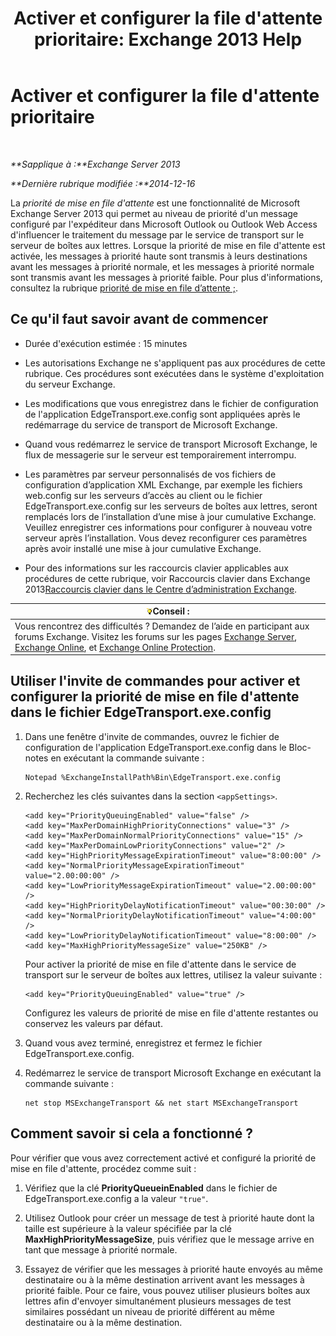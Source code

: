 ﻿---
title: "Activer et configurer la file d'attente prioritaire: Exchange 2013 Help"
TOCTitle: Activer et configurer la file d'attente prioritaire
ms:assetid: 1975d85d-2f1d-4852-8d19-e74ba4ba3853
ms:mtpsurl: https://technet.microsoft.com/fr-fr/library/JJ891104(v=EXCHG.150)
ms:contentKeyID: 51407160
ms.date: 05/23/2018
mtps_version: v=EXCHG.150
ms.translationtype: MT
---

# Activer et configurer la file d'attente prioritaire

 

_**Sapplique à :**Exchange Server 2013_

_**Dernière rubrique modifiée :**2014-12-16_

La *priorité de mise en file d'attente* est une fonctionnalité de Microsoft Exchange Server 2013 qui permet au niveau de priorité d'un message configuré par l'expéditeur dans Microsoft Outlook ou Outlook Web Access d'influencer le traitement du message par le service de transport sur le serveur de boîtes aux lettres. Lorsque la priorité de mise en file d'attente est activée, les messages à priorité haute sont transmis à leurs destinations avant les messages à priorité normale, et les messages à priorité normale sont transmis avant les messages à priorité faible. Pour plus d'informations, consultez la rubrique [priorité de mise en file d’attente ;](priority-queuing-exchange-2013-help.md).

## Ce qu'il faut savoir avant de commencer

  - Durée d'exécution estimée : 15 minutes

  - Les autorisations Exchange ne s'appliquent pas aux procédures de cette rubrique. Ces procédures sont exécutées dans le système d'exploitation du serveur Exchange.

  - Les modifications que vous enregistrez dans le fichier de configuration de l'application EdgeTransport.exe.config sont appliquées après le redémarrage du service de transport de Microsoft Exchange.

  - Quand vous redémarrez le service de transport Microsoft Exchange, le flux de messagerie sur le serveur est temporairement interrompu.

  - Les paramètres par serveur personnalisés de vos fichiers de configuration d’application XML Exchange, par exemple les fichiers web.config sur les serveurs d’accès au client ou le fichier EdgeTransport.exe.config sur les serveurs de boîtes aux lettres, seront remplacés lors de l’installation d’une mise à jour cumulative Exchange. Veuillez enregistrer ces informations pour configurer à nouveau votre serveur après l’installation. Vous devez reconfigurer ces paramètres après avoir installé une mise à jour cumulative Exchange.

  - Pour des informations sur les raccourcis clavier applicables aux procédures de cette rubrique, voir Raccourcis clavier dans Exchange 2013[Raccourcis clavier dans le Centre d’administration Exchange](keyboard-shortcuts-in-the-exchange-admin-center-exchange-online-protection-help.md).

<table>
<thead>
<tr class="header">
<th><img src="images/Bb125224.tip(EXCHG.150).gif" title="Conseil" alt="Conseil" />Conseil :</th>
</tr>
</thead>
<tbody>
<tr class="odd">
<td>Vous rencontrez des difficultés ? Demandez de l’aide en participant aux forums Exchange. Visitez les forums sur les pages <a href="https://go.microsoft.com/fwlink/p/?linkid=60612">Exchange Server</a>, <a href="https://go.microsoft.com/fwlink/p/?linkid=267542">Exchange Online</a>, et <a href="https://go.microsoft.com/fwlink/p/?linkid=285351">Exchange Online Protection</a>.</td>
</tr>
</tbody>
</table>


## Utiliser l'invite de commandes pour activer et configurer la priorité de mise en file d'attente dans le fichier EdgeTransport.exe.config

1.  Dans une fenêtre d'invite de commandes, ouvrez le fichier de configuration de l'application EdgeTransport.exe.config dans le Bloc-notes en exécutant la commande suivante :
    
        Notepad %ExchangeInstallPath%Bin\EdgeTransport.exe.config

2.  Recherchez les clés suivantes dans la section `<appSettings>`.
    
        <add key="PriorityQueuingEnabled" value="false" />
        <add key="MaxPerDomainHighPriorityConnections" value="3" />
        <add key="MaxPerDomainNormalPriorityConnections" value="15" />
        <add key="MaxPerDomainLowPriorityConnections" value="2" />
        <add key="HighPriorityMessageExpirationTimeout" value="8:00:00" />
        <add key="NormalPriorityMessageExpirationTimeout" value="2.00:00:00" />
        <add key="LowPriorityMessageExpirationTimeout" value="2.00:00:00" />
        <add key="HighPriorityDelayNotificationTimeout" value="00:30:00" />
        <add key="NormalPriorityDelayNotificationTimeout" value="4:00:00" />
        <add key="LowPriorityDelayNotificationTimeout" value="8:00:00" />
        <add key="MaxHighPriorityMessageSize" value="250KB" />
    
    Pour activer la priorité de mise en file d'attente dans le service de transport sur le serveur de boîtes aux lettres, utilisez la valeur suivante :
    
        <add key="PriorityQueuingEnabled" value="true" />
    
    Configurez les valeurs de priorité de mise en file d'attente restantes ou conservez les valeurs par défaut.

3.  Quand vous avez terminé, enregistrez et fermez le fichier EdgeTransport.exe.config.

4.  Redémarrez le service de transport Microsoft Exchange en exécutant la commande suivante :
    
        net stop MSExchangeTransport && net start MSExchangeTransport

## Comment savoir si cela a fonctionné ?

Pour vérifier que vous avez correctement activé et configuré la priorité de mise en file d'attente, procédez comme suit :

1.  Vérifiez que la clé **PriorityQueueinEnabled** dans le fichier de EdgeTransport.exe.config a la valeur `"true"`.

2.  Utilisez Outlook pour créer un message de test à priorité haute dont la taille est supérieure à la valeur spécifiée par la clé **MaxHighPriorityMessageSize**, puis vérifiez que le message arrive en tant que message à priorité normale.

3.  Essayez de vérifier que les messages à priorité haute envoyés au même destinataire ou à la même destination arrivent avant les messages à priorité faible. Pour ce faire, vous pouvez utiliser plusieurs boîtes aux lettres afin d'envoyer simultanément plusieurs messages de test similaires possédant un niveau de priorité différent au même destinataire ou à la même destination.

